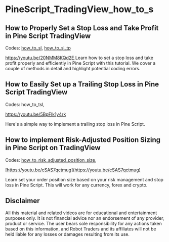 # PineScript_TradingView_how_to_s


How to Properly Set a Stop Loss and Take Profit in Pine Script TradingView
-------------
Codes:
[how_to_sl](https://github.com/RobotTraders/PineScript_TradingView_how_to_s/blob/main/how_to_sl), 
[how_to_sl_tp](https://github.com/RobotTraders/PineScript_TradingView_how_to_s/blob/main/how_to_sl_tp)

[https://youtu.be/20NMM8KQd2E
](https://youtu.be/20NMM8KQd2E)
Learn how to set a stop loss and take profit properly and efficiently in Pine Script with this tutorial. We cover a couple of methods in detail and highlight potential coding errors. 


How to Easily Set up a Trailing Stop Loss in Pine Script TradingView
-------------
Codes:
how_to_tsl, 

https://youtu.be/5BpFlk1y4rk

Here's a simple way to implement a trailing stop loss in Pine Script.


How to implement Risk-Adjusted Position Sizing in Pine Script on TradingView
-------------
Codes:
[how_to_risk_adjusted_position_size](https://github.com/RobotTraders/PineScript_TradingView_how_to_s/blob/main/how_to_risk_adjusted_position_size), 

[https://youtu.be/cSAS7qctmug](https://youtu.be/cSAS7qctmug)

Learn set your order position size based on your risk management and stop loss in Pine Script. This will work for any currency, forex and crypto.


Disclaimer
-------------
All this material and related videos are for educational and entertainment purposes only. It is not financial advice nor an endorsement of any provider, product or service. The user bears sole responsibility for any actions taken based on this information, and Robot Traders and its affiliates will not be held liable for any losses or damages resulting from its use. 
